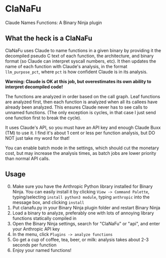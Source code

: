 # ClaNaFu
Claude Names Functions: A Binary Ninja plugin

## What the heck is a ClaNaFu
ClaNaFu uses Claude to name functions in a given binary by providing it the decompiled pseudo C text of each function, the architecture, and binary format (so Claude can interpret syscall numbers, etc). It then updates the name of each function with Claude's analysis, in the format `llm_purpose_pct`, where `pct` is how confident Claude is in its analysis.

**Warning: Claude is OK at this job, but overestimates its own ability to interpret decompiled code!**

The functions are analyzed in order based on the call graph. Leaf functions are analyzed first, then each function is analyzed when all its callees have already been analyzed. This ensures Claude never has to see calls to unnamed functions. (The only exception is cycles, in that case I just send one function first to break the cycle).

It uses Claude's API, so you must have an API key and enough Claude Buxx (TM) to use it. I find it's about 1 cent or less per function analysis, but DO NOT just take my word for that!

You can enable batch mode in the settings, which should cut the monetary cost, but may increase the analysis times, as batch jobs are lower priority than normal API calls.

## Usage
0) Make sure you have the Anthropic Python library installed for Binary Ninja. You can easily install it by clicking `View -> Command Palette`, typing/selecting `install python3 module`, typing `anthropic` into the message box, and clicking `install`
1) Put clanafu.py in your Binary Ninja plugin folder and restart Binary Ninja
2) Load a binary to analyze, preferably one with lots of annoying library functions statically compiled in
3) Open the Binary Ninja settings, search for "ClaNaFu" or "api", and enter your Anthropic API key
4) In the menu, click `Plugins -> analyze functions`
5) Go get a cup of coffee, tea, beer, or milk: analysis takes about 2-3 seconds per function
6) Enjoy your named functions!
